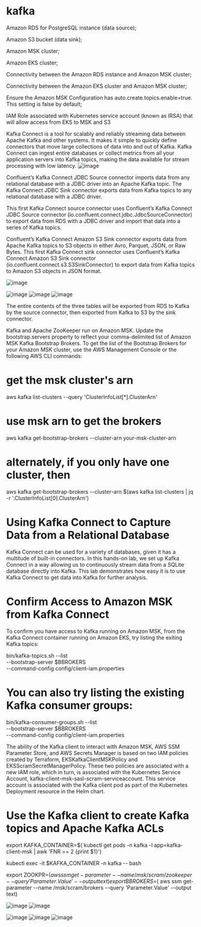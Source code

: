 # kafka

Amazon RDS for PostgreSQL instance (data source);

Amazon S3 bucket (data sink);

Amazon MSK cluster;

Amazon EKS cluster;

Connectivity between the Amazon RDS instance and Amazon MSK cluster;

Connectivity between the Amazon EKS cluster and Amazon MSK cluster;

Ensure the Amazon MSK Configuration has auto.create.topics.enable=true. This setting is false by default;

IAM Role associated with Kubernetes service account (known as IRSA) that will allow access from EKS to MSK and S3

Kafka Connect is a tool for scalably and reliably streaming data between Apache Kafka and other systems. It makes it simple to quickly define connectors that move large collections of data into and out of Kafka. Kafka Connect can ingest entire databases or collect metrics from all your application servers into Kafka topics, making the data available for stream processing with low latency. 
![image](https://user-images.githubusercontent.com/36766101/166189095-2d6ef7ef-b306-43f6-9216-a677347e8873.png)



Confluent’s Kafka Connect JDBC Source connector imports data from any relational database with a JDBC driver into an Apache Kafka topic. The Kafka Connect JDBC Sink connector exports data from Kafka topics to any relational database with a JDBC driver.

This first Kafka Connect source connector uses Confluent’s Kafka Connect JDBC Source connector (io.confluent.connect.jdbc.JdbcSourceConnector) to export data from RDS with a JDBC driver and import that data into a series of Kafka topics.

Confluent’s Kafka Connect Amazon S3 Sink connector exports data from Apache Kafka topics to S3 objects in either Avro, Parquet, JSON, or Raw Bytes.
This first Kafka Connect sink connector uses Confluent’s Kafka Connect Amazon S3 Sink connector (io.confluent.connect.s3.S3SinkConnector) to export data from Kafka topics to Amazon S3 objects in JSON format.

![image](https://user-images.githubusercontent.com/36766101/171516317-7c12c639-087f-4247-842d-8b605efe1c5e.png)

![image](https://user-images.githubusercontent.com/36766101/171408182-593ab002-3e12-47d2-bf41-8e4d10801f62.png)
![image](https://user-images.githubusercontent.com/36766101/171408271-ac961088-ef63-4e77-b9c5-be667ffd9fd4.png)
![image](https://user-images.githubusercontent.com/36766101/171411155-64935646-7aec-4ae2-9ef2-0d0506591684.png)



The entire contents of the three tables will be exported from RDS to Kafka by the source connector, then exported from Kafka to S3 by the sink connector.



Kafka and Apache ZooKeeper run on Amazon MSK. Update the bootstrap.servers property to reflect your comma-delimited list of Amazon MSK Kafka Bootstrap Brokers. To get the list of the Bootstrap Brokers for your Amazon MSK cluster, use the AWS Management Console or the following AWS CLI commands:


# get the msk cluster's arn
aws kafka list-clusters --query 'ClusterInfoList[*].ClusterArn'
# use msk arn to get the brokers
aws kafka get-bootstrap-brokers --cluster-arn your-msk-cluster-arn
# alternately, if you only have one cluster, then
aws kafka get-bootstrap-brokers --cluster-arn $(aws kafka list-clusters | jq -r '.ClusterInfoList[0].ClusterArn')


# Using Kafka Connect to Capture Data from a Relational Database
Kafka Connect can be used for a variety of databases, given it has a multitude of built-in connectors. In this hands-on lab, we set up Kafka Connect in a way allowing us to continuously stream data from a SQLite database directly into Kafka. This lab demonstrates how easy it is to use Kafka Connect to get data into Kafka for further analysis.

# Confirm Access to Amazon MSK from Kafka Connect
To confirm you have access to Kafka running on Amazon MSK, from the Kafka Connect container running on Amazon EKS, try listing the exiting Kafka topics:

bin/kafka-topics.sh --list \
  --bootstrap-server $BBROKERS \
  --command-config config/client-iam.properties
  
# You can also try listing the existing Kafka consumer groups:

bin/kafka-consumer-groups.sh --list \
  --bootstrap-server $BBROKERS \
  --command-config config/client-iam.properties
  
  
  
The ability of the Kafka client to interact with Amazon MSK, AWS SSM Parameter Store, and AWS Secrets Manager is based on two IAM policies created by Terraform, EKSKafkaClientMSKPolicy and EKSScramSecretManagerPolicy. These two policies are associated with a new IAM role, which in turn, is associated with the Kubernetes Service Account, kafka-client-msk-sasl-scram-serviceaccount. This service account is associated with the Kafka client pod as part of the Kubernetes Deployment resource in the Helm chart.

# Use the Kafka client to create Kafka topics and Apache Kafka ACLs
export KAFKA_CONTAINER=$(  kubectl get pods -n kafka -l app=kafka-client-msk |     awk 'FNR == 2 {print $1}')
    
kubectl exec -it $KAFKA_CONTAINER -n kafka -- bash


export ZOOKPR=$(  aws ssm get-parameter --name /msk/scram/zookeeper     --query 'Parameter.Value' --output text)
export BBROKERS=$(  aws ssm get-parameter --name /msk/scram/brokers     --query 'Parameter.Value' --output text)


![image](https://user-images.githubusercontent.com/36766101/171518249-c16c8dd1-ddb8-473f-bafe-cf5b07b5bd1c.png)
![image](https://user-images.githubusercontent.com/36766101/171518859-0d677f77-71a5-4a93-8b8d-e21b5a6da7e8.png)


![image](https://user-images.githubusercontent.com/36766101/171525721-a771257c-6b20-4721-9b56-1ffc43b5c0d7.png)
![image](https://user-images.githubusercontent.com/36766101/171527305-00200794-04de-42d7-a310-bf20739f75c8.png)
![image](https://user-images.githubusercontent.com/36766101/171527682-dc9c63cf-acee-46a5-a87b-f32dc855b6ed.png)


